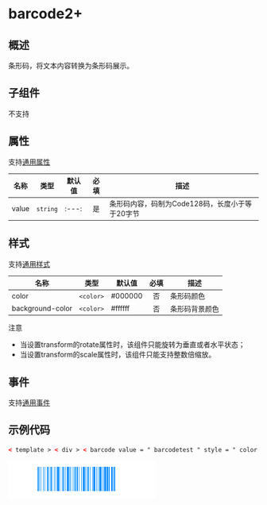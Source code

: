 <!-- 源地址: https://iot.mi.com/vela/quickapp/zh/components/basic/barcode.html -->

# barcode2+

## 概述

条形码，将文本内容转换为条形码展示。

## 子组件

不支持

## 属性

支持[通用属性](</vela/quickapp/zh/components/general/properties.html>)

名称 | 类型 | 默认值 | 必填 | 描述  
---|:---:|---|:---:|---  
value | `string` |:---:| 是 | 条形码内容，码制为Code128码，长度小于等于20字节  
  
## 样式

支持[通用样式](</vela/quickapp/zh/components/general/style.html>)

名称 | 类型 | 默认值 | 必填 | 描述  
---|:---:|---|:---:|---  
color | `<color>` | #000000 | 否 | 条形码颜色  
background-color | `<color>` | #ffffff | 否 | 条形码背景颜色  
  
注意

  * 当设置transform的rotate属性时，该组件只能旋转为垂直或者水平状态；
  * 当设置transform的scale属性时，该组件只能支持整数倍缩放。

## 事件

支持[通用事件](</vela/quickapp/zh/components/general/events.html>)

## 示例代码
```html
< template > < div > < barcode value = " barcodetest " style = " color : #008cff ; " > </ barcode > </ div > </ template >
```

![](../../images/barcode.png)
